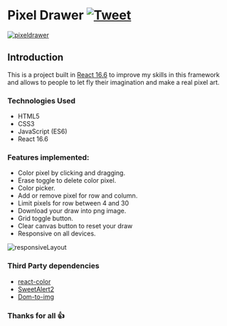 # Pixel Drawer  [![Tweet](https://img.shields.io/twitter/url/http/shields.io.svg?style=social)](https://twitter.com/intent/tweet?text=Pixel%20Drawer,%20try%20this%20fun%20app&url=https://github.com/jotagep/PixelDrawer&via=Sir_JotaG&hashtags=React,pixelart,jotagep,webdev)

[![pixeldrawer](https://user-images.githubusercontent.com/8777166/48904755-ac034780-ee5f-11e8-84b6-57757c9fcb11.gif)](https://github.com/jotagep/PixelDrawer/ "Go to project site, and draw something!")

## Introduction

This is a project built in [React 16.6](https://reactjs.org/) to improve my skills in this framework and allows to people to let fly their imagination and make a real pixel art.

### Technologies Used

+ HTML5
+ CSS3
+ JavaScript (ES6)
+ React 16.6

### Features implemented:

+ Color pixel by clicking and dragging.
+ Erase toggle to delete color pixel.
+ Color picker.
+ Add or remove pixel for row and column.
+ Limit pixels for row between 4 and 30
+ Download your draw into png image.
+ Grid toggle button.
+ Clear canvas button to reset your draw
+ Responsive on all devices.

![responsiveLayout](https://user-images.githubusercontent.com/8777166/48905473-f4236980-ee61-11e8-9adb-170187994837.png)

### Third Party dependencies

+ [react-color](https://casesandberg.github.io/react-color/)
+ [SweetAlert2](https://sweetalert2.github.io/)
+ [Dom-to-img](https://github.com/tsayen/dom-to-image)

### Thanks for all 👍 

